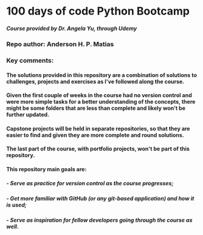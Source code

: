 # 100 days of code Python Bootcamp
##### Course provided by Dr. Angela Yu, through Udemy

### Repo author: Anderson H. P. Matias

### Key comments:

#### The solutions provided in this repository are a combination of solutions to challenges, projects and exercises as I've followed along the course.
#### Given the first couple of weeks in the course had no version control and were more simple tasks for a better understanding of the concepts, there might be some folders that are less than complete and likely won't be further updated.
#### Capstone projects will be held in separate repositories, so that they are easier to find and given they are more complete and round solutions.
#### The last part of the course, with portfolio projects, won't be part of this repository.

#### This repository main goals are:
##### - Serve as practice for version control as the course progresses;
##### - Get more familiar with GitHub (or any git-based application) and how it is used;
##### - Serve as inspiration for fellow developers going through the course as well.


